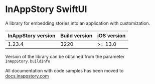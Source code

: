 # InAppStory SwiftUI

A library for embedding stories into an application with customization.

| InAppStory version | Build version | iOS version |
|--------------------|---------------|-------------|
| 1.23.4             | 3220          | >= 13.0     |

Version of the library can be obtained from the parameter `InAppStory.buildInfo`

All documentation with code samples has been moved to [docs.inappstory.com](https://docs.inappstory.com/sdk-guides/ios/how-to-get-started.html)

